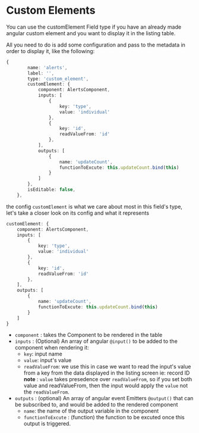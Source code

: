 # Custom Elements

You can use the customElement Field type if you have an already made angular custom element and you want to display it in the listing table.

All you need to do is add some configuration and pass to the metadata in order to display it,
like the following:

```typescript
{
        name: 'alerts',
        label: '',
        type: 'custom_element',
        customElement: {
            component: AlertsComponent,
            inputs: [
                {
                    key: 'type',
                    value: 'individual'
                },
                {
                    key: 'id',
                    readValueFrom: 'id'
                },
            ],
            outputs: [
                {
                    name: 'updateCount',
                    functionToExcute: this.updateCount.bind(this)
                }
            ]
        },
        isEditable: false,
    },
```

the config `customElement` is what we care about most in this field's type, let's take a closer look on its config and what it represents


```typescript
customElement: {
    component: AlertsComponent,
    inputs: [
        {
            key: 'type',
            value: 'individual'
        },
        {
            key: 'id',
            readValueFrom: 'id'
        },
    ],
    outputs: [
        {
            name: 'updateCount',
            functionToExcute: this.updateCount.bind(this)
        }
    ]
}
```
- `component` : takes the Component to be rendered in the table
- `inputs` : (Optional) An array of angular `@input()` to be added to the component when rendering it:
  - `key`: input name
  - `value`: input's value
  - `readValueFrom`: we use this in case we want to read the input's value from a key from the data displayed in the listing screen ie: record ID
    **note** : `value` takes presedence over `readValueFrom`, so if you set both value and readValueFrom, then the input would apply the `value` not the `readValueFrom`.
- `outputs` : (optional) An array of angular event Emitters `@output()` that can be subscribed to, and would be added to the rendered component
  - `name`: the name of the output variable in the component
  - `functionToExcute` : (function) the function to be excuted once this output is triggered.